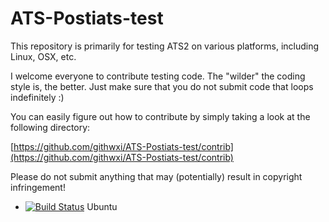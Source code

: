 # ATS-Postiats-test
This repository is primarily for testing ATS2 on various platforms,
including Linux, OSX, etc.

I welcome everyone to contribute testing code. The "wilder" the coding
style is, the better. Just make sure that you do not submit code that
loops indefinitely :)

You can easily figure out how to contribute by simply taking a look at the
following directory:

[https://github.com/githwxi/ATS-Postiats-test/contrib](https://github.com/githwxi/ATS-Postiats-test/contrib)

Please do not submit anything that may (potentially) result in copyright infringement!

* [![Build Status](https://travis-ci.org/githwxi/ATS-Postiats-test.svg?branch=master)](https://travis-ci.org/githwxi/ATS-Postiats-test) Ubuntu

